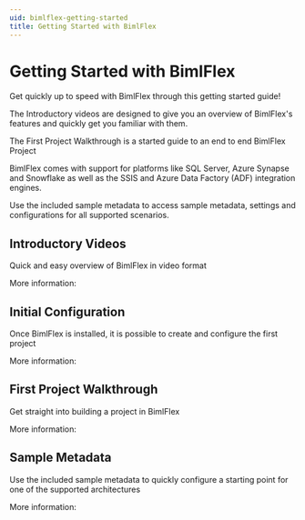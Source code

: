 ```yaml
---
uid: bimlflex-getting-started
title: Getting Started with BimlFlex
---
```

# Getting Started with BimlFlex

Get quickly up to speed with BimlFlex through this getting started guide!

The Introductory videos are designed to give you an overview of BimlFlex's features and quickly get you familiar with them.

The First Project Walkthrough is a started guide to an end to end BimlFlex Project

BimlFlex comes with support for platforms like SQL Server, Azure Synapse and Snowflake as well as the SSIS and Azure Data Factory (ADF) integration engines.

Use the included sample metadata to access sample metadata, settings and configurations for all supported scenarios.

## Introductory Videos

Quick and easy overview of BimlFlex in video format

More information: [](xref:bimlflex-getting-started-intro-videos)

## Initial Configuration

Once BimlFlex is installed, it is possible to create and configure the first project

More information: [](xref:bimlflex-getting-started-initial-configuration)

## First Project Walkthrough

Get straight into building a project in BimlFlex

More information: [](xref:bimlflex-getting-started-first-project-walkthrough)

## Sample Metadata

Use the included sample metadata to quickly configure a starting point for one of the supported architectures

More information: [](xref:bimlflex-getting-started-sample-metadata)
